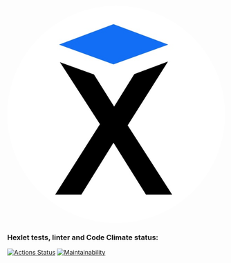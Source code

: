 <!-- Hexlet header -->
<a href="https://ru.hexlet.io/" style="color: black">
  <img src="images/hexlet_logo.jpg" 
        alt="Hexlet header image" 
        width="auto" height="auto"
        style="display: flex; flex-wrap: wrap; max-width: 100%; border-radius: 50% !important;"> 
</a>


### Hexlet tests, linter and Code Climate status:
[![Actions Status](https://github.com/Alex-Iset/python-project-49/actions/workflows/hexlet-check.yml/badge.svg)](https://github.com/Alex-Iset/python-project-49/actions)
[![Maintainability](https://api.codeclimate.com/v1/badges/3f97b97684258233f288/maintainability)](https://codeclimate.com/github/Alex-Iset/python-project-49/maintainability)